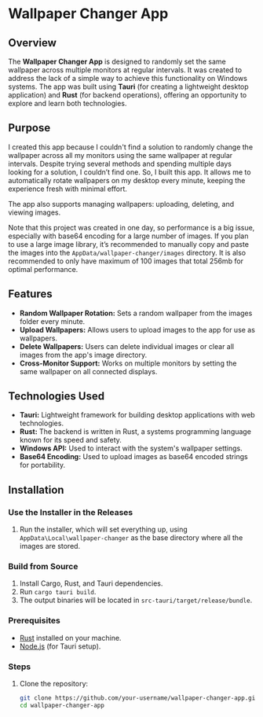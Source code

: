 # Wallpaper Changer App

## Overview

The **Wallpaper Changer App** is designed to randomly set the same wallpaper across multiple monitors at regular intervals. It was created to address the lack of a simple way to achieve this functionality on Windows systems. The app was built using **Tauri** (for creating a lightweight desktop application) and **Rust** (for backend operations), offering an opportunity to explore and learn both technologies.

## Purpose

I created this app because I couldn't find a solution to randomly change the wallpaper across all my monitors using the same wallpaper at regular intervals. Despite trying several methods and spending multiple days looking for a solution, I couldn’t find one. So, I built this app. It allows me to automatically rotate wallpapers on my desktop every minute, keeping the experience fresh with minimal effort.

The app also supports managing wallpapers: uploading, deleting, and viewing images.

Note that this project was created in one day, so performance is a big issue, especially with base64 encoding for a large number of images. If you plan to use a large image library, it’s recommended to manually copy and paste the images into the `AppData/wallpaper-changer/images` directory. It is also recommended to only have maximum of 100 images that total 256mb for optimal performance.

## Features

- **Random Wallpaper Rotation:** Sets a random wallpaper from the images folder every minute.
- **Upload Wallpapers:** Allows users to upload images to the app for use as wallpapers.
- **Delete Wallpapers:** Users can delete individual images or clear all images from the app's image directory.
- **Cross-Monitor Support:** Works on multiple monitors by setting the same wallpaper on all connected displays.

## Technologies Used

- **Tauri:** Lightweight framework for building desktop applications with web technologies.
- **Rust:** The backend is written in Rust, a systems programming language known for its speed and safety.
- **Windows API:** Used to interact with the system's wallpaper settings.
- **Base64 Encoding:** Used to upload images as base64 encoded strings for portability.

## Installation

### Use the Installer in the Releases

1. Run the installer, which will set everything up, using `AppData\Local\wallpaper-changer` as the base directory where all the images are stored.

### Build from Source

1. Install Cargo, Rust, and Tauri dependencies.
2. Run `cargo tauri build`.
3. The output binaries will be located in `src-tauri/target/release/bundle`.

### Prerequisites

- [Rust](https://www.rust-lang.org/learn/get-started) installed on your machine.
- [Node.js](https://nodejs.org/) (for Tauri setup).

### Steps

1. Clone the repository:
   ```bash
   git clone https://github.com/your-username/wallpaper-changer-app.git
   cd wallpaper-changer-app
